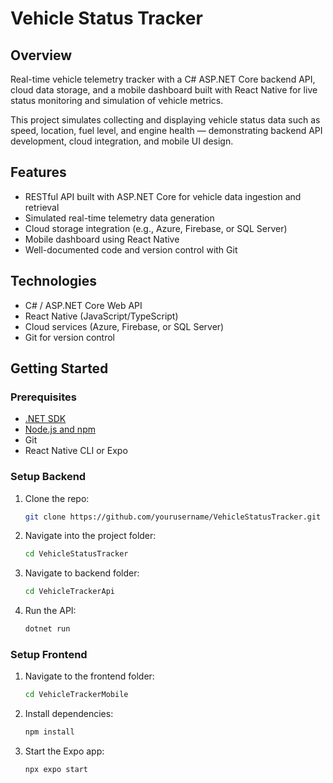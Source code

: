 # Vehicle Status Tracker

## Overview
Real-time vehicle telemetry tracker with a C# ASP.NET Core backend API, cloud data storage, and a mobile dashboard built with React Native for live status monitoring and simulation of vehicle metrics.

This project simulates collecting and displaying vehicle status data such as speed, location, fuel level, and engine health — demonstrating backend API development, cloud integration, and mobile UI design.

## Features
- RESTful API built with ASP.NET Core for vehicle data ingestion and retrieval
- Simulated real-time telemetry data generation
- Cloud storage integration (e.g., Azure, Firebase, or SQL Server)
- Mobile dashboard using React Native
- Well-documented code and version control with Git

## Technologies
- C# / ASP.NET Core Web API
- React Native (JavaScript/TypeScript)
- Cloud services (Azure, Firebase, or SQL Server)
- Git for version control

## Getting Started

### Prerequisites
- [.NET SDK](https://dotnet.microsoft.com/download)
- [Node.js and npm](https://nodejs.org/)
- Git
- React Native CLI or Expo

### Setup Backend

1. Clone the repo:  
   ```bash
   git clone https://github.com/yourusername/VehicleStatusTracker.git

2. Navigate into the project folder:  
   ```bash
   cd VehicleStatusTracker
   ```

3. Navigate to backend folder:  
   ```bash
   cd VehicleTrackerApi
   ```

4. Run the API:  
   ```bash
   dotnet run
   ```


### Setup Frontend

1. Navigate to the frontend folder:  
   ```bash
   cd VehicleTrackerMobile
   ```
   
2. Install dependencies:  
   ```bash
   npm install
   ```

3. Start the Expo app:  
   ```bash
   npx expo start
   ```
   

